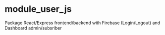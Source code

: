 # module_user_js
Package React/Express frontend/backend  with Firebase (Login/Logout) and Dashboard admin/subsriber
